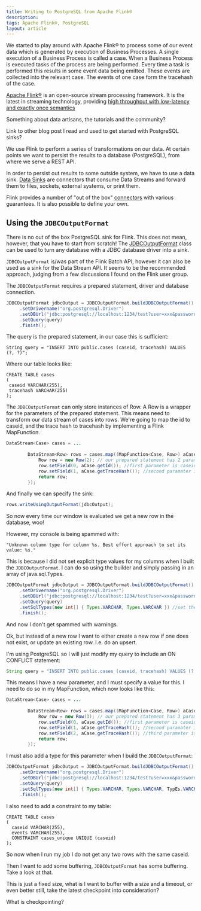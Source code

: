 ```yaml
---
title: Writing to PostgreSQL from Apache Flink®
description: 
tags: Apache Flink®, PostgreSQL
layout: article
---
```


We started to play around with Apache Flink® to process some of our event data which is generated by execution of Business Processes.
A single execution of a Business Process is called a case.
When a Business Process is executed tasks of the process are being performed.
Every time a task is performed this results in some event data being emitted. 
These events are collected into the relevant case.
The events of one case form the tracehash of the case.

[Apache Flink®](https://flink.apache.org/ "Apache Flink® at apache.org") is an open-source stream processing framework. 
It is the latest in streaming technology, providing [high throughput with low-latency and exactly once semantics](http://data-artisans.com/high-throughput-low-latency-and-exactly-once-stream-processing-with-apache-flink/ "dataArtisans article introducing the power of Flink")

Something about data artisans, the tutorials and the community?

Link to other blog post I read and used to get started with PostgreSQL sinks?

We use Flink to perform a series of transformations on our data. 
At certain points we want to persist the results to a database (PostgreSQL), from where we serve a REST API.

In order to persist out results to some outside system, we have to use a data sink. 
[Data Sinks](https://ci.apache.org/projects/flink/flink-docs-master/dev/datastream_api.html#data-sinks "Flink data sink documentation") are connectors that consume Data Streams and forward them to files, sockets, external systems, or print them.

Flink provides a number of "out of the box" [connectors](https://ci.apache.org/projects/flink/flink-docs-master/dev/connectors/index.html "out of the box connector documentation") with various guarantees. 
It is also possible to define your own.

## Using the `JDBCOutputFormat`

There is no out of the box PostgreSQL sink for Flink. 
This does not mean, however, that you have to start from scratch! 
The [JDBCOutputFormat](https://github.com/apache/flink/blob/4d27f8f2deef9fad845ebc91cef121cf9b35f825/flink-connectors/flink-jdbc/src/main/java/org/apache/flink/api/java/io/jdbc/JDBCOutputFormat.java "github for JDBCOutputFormat") class can be used to turn any database with a JDBC database driver into a sink.

`JDBCOutputFormat` is/was part of the Flink Batch API, however it can also be used as a sink for the Data Stream API. 
It seems to be the recommended approach, judging from a few discussions I found on the Flink user group.

The `JDBCOutputFormat` requires a prepared statement, driver and database connection.

```java
JDBCOutputFormat jdbcOutput = JDBCOutputFormat.buildJDBCOutputFormat()
     .setDrivername("org.postgresql.Driver")
     .setDBUrl("jdbc:postgresql://localhost:1234/test?user=xxx&password=xxx")
     .setQuery(query)
     .finish();
```

The query is the prepared statement, in our case this is sufficient:

`String query = "INSERT INTO public.cases (caseid, tracehash) VALUES (?, ?)";`

Where our table looks like:

```postgresql
CREATE TABLE cases
(
 caseid VARCHAR(255),
 tracehash VARCHAR(255)
);
```

The `JDBCOutputFormat` can only store instances of Row. 
A Row is a wrapper for the parameters of the prepared statement. 
This means need to transform our data stream of cases into rows. 
We're going to map the id to caseid, and the trace hash to tracehash by implementing a Flink MapFunction.

```java
DataStream<Case> cases = ...
		
		DataStream<Row> rows = cases.map((MapFunction<Case, Row>) aCase -> {
			Row row = new Row(2); // our prepared statement has 2 parameters
			row.setField(0, aCase.getId()); //first parameter is caseid
			row.setField(1, aCase.getTraceHash()); //second paramater is tracehash
			return row;
		});
```

And finally we can specify the sink:

```java
rows.writeUsingOutputFormat(jdbcOutput);
```

So now every time our window is evaluated we get a new row in the database, woo!

However, my console is being spammed with:

`"Unknown column type for column %s. Best effort approach to set its value: %s."`

This is because I did not set explicit type values for my columns when I built the `JDBCOutputFormat`. I can do so using the builder and simply passing in an array of java.sql.Types.

```java
JDBCOutputFormat jdbcOutput = JDBCOutputFormat.buildJDBCOutputFormat()
     .setDrivername("org.postgresql.Driver")
     .setDBUrl("jdbc:postgresql://localhost:1234/test?user=xxx&password=xxx")
     .setQuery(query)
     .setSqlTypes(new int[] { Types.VARCHAR, Types.VARCHAR }) //set the types
     .finish();
```

And now I don't get spammed with warnings.

Ok, but instead of a new row I want to either create a new row if one does not exist, or update an existing row. I.e. do an upsert.

I'm using PostgreSQL so I will just modify my query to include an ON CONFLICT statement:

```java
String query = "INSERT INTO public.cases (caseid, tracehash) VALUES (?, ?) ON CONFLICT (caseid) DO UPDATE SET events=?";
```

This means I have a new parameter, and I must specify a value for this. I need to do so in my MapFunction, which now looks like this:

```java
DataStream<Case> cases = ...
		
		DataStream<Row> rows = cases.map((MapFunction<Case, Row>) aCase -> {
			Row row = new Row(3); // our prepared statement has 3 parameters
			row.setField(0, aCase.getId()); //first parameter is caseid
			row.setField(1, aCase.getTraceHash()); //second paramater is tracehash
			row.setField(2, aCase.getTraceHash()); //third parameter is also tracehash
			return row;
		});
```

I must also add a type for this parameter when I build the `JDBCOutputFormat`:

```java
JDBCOutputFormat jdbcOutput = JDBCOutputFormat.buildJDBCOutputFormat()
     .setDrivername("org.postgresql.Driver")
     .setDBUrl("jdbc:postgresql://localhost:1234/test?user=xxx&password=xxx")
     .setQuery(query)
     .setSqlTypes(new int[] { Types.VARCHAR, Types.VARCHAR, TypEs.VARCHAR }) //set the types
     .finish();
```

I also need to add a constraint to my table:

```postgresql
CREATE TABLE cases
(
  caseid VARCHAR(255),
  events VARCHAR(255),
  CONSTRAINT cases_unique UNIQUE (caseid)
);
```

So now when I run my job I do not get any two rows with the same caseid.

Then I want to add some buffering, `JDBCOutputFormat` has some buffering. Take a look at that.

This is just a fixed size, what is I want to buffer with a size and a timeout, or even better still, take the latest checkpoint into consideration?

What is checkpointing?


